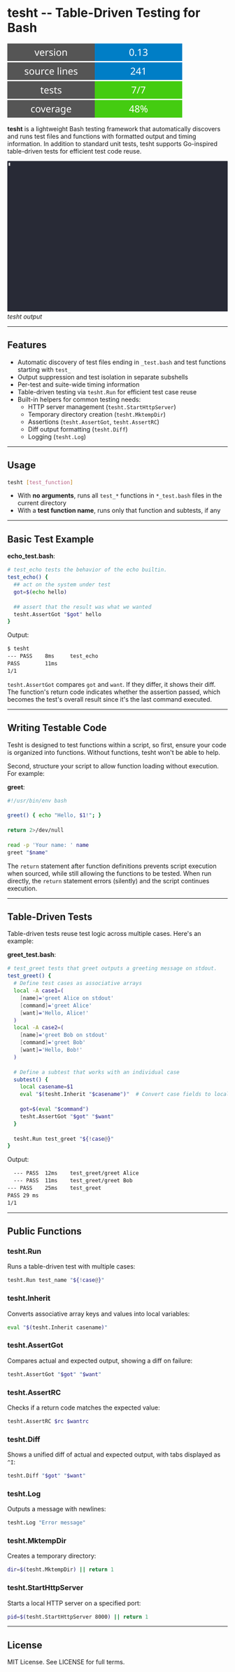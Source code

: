 # tesht -- Table-Driven Testing for Bash

![version](assets/version.svg) ![lines](assets/lines.svg) ![tests](assets/tests.svg) ![coverage](assets/coverage.svg)

**tesht** is a lightweight Bash testing framework that automatically discovers and runs test files and functions with formatted output and timing information. In addition to standard unit tests, tesht supports Go-inspired table-driven tests for efficient test code reuse.

![tesht output](assets/tesht.gif)
*tesht output*

--------------------------------------------------------------------------------------------

## Features

- Automatic discovery of test files ending in `_test.bash` and test functions starting with `test_`
- Output suppression and test isolation in separate subshells
- Per-test and suite-wide timing information
- Table-driven testing via `tesht.Run` for efficient test case reuse
- Built-in helpers for common testing needs:
  - HTTP server management (`tesht.StartHttpServer`)
  - Temporary directory creation (`tesht.MktempDir`)
  - Assertions (`tesht.AssertGot`, `tesht.AssertRC`)
  - Diff output formatting (`tesht.Diff`)
  - Logging (`tesht.Log`)

--------------------------------------------------------------------------------------------

## Usage

```bash
tesht [test_function]
```

- With **no arguments**, runs all `test_*` functions in `*_test.bash` files in the current directory
- With a **test function name**, runs only that function and subtests, if any

--------------------------------------------------------------------------------------------

## Basic Test Example

**echo_test.bash**:

```bash
# test_echo tests the behavior of the echo builtin.
test_echo() {
  ## act on the system under test
  got=$(echo hello)

  ## assert that the result was what we wanted
  tesht.AssertGot "$got" hello
}
```

Output:

```bash
$ tesht
--- PASS    8ms     test_echo
PASS        11ms
1/1
```

`tesht.AssertGot` compares `got` and `want`. If they differ, it shows their diff. The function's return code indicates whether the assertion passed, which becomes the test's overall result since it's the last command executed.

--------------------------------------------------------------------------------------------

## Writing Testable Code

Tesht is designed to test functions within a script, so first, ensure your code is organized into functions. Without functions, tesht won't be able to help.

Second, structure your script to allow function loading without execution. For example:

**greet**:

```bash
#!/usr/bin/env bash

greet() { echo "Hello, $1!"; }

return 2>/dev/null

read -p 'Your name: ' name
greet "$name"
```

The `return` statement after function definitions prevents script execution when sourced, while still allowing the functions to be tested. When run directly, the `return` statement errors (silently) and the script continues execution.

--------------------------------------------------------------------------------------------

## Table-Driven Tests

Table-driven tests reuse test logic across multiple cases. Here's an example:

**greet_test.bash**:

```bash
# test_greet tests that greet outputs a greeting message on stdout.
test_greet() {
  # Define test cases as associative arrays
  local -A case1=(
    [name]='greet Alice on stdout'
    [command]='greet Alice'
    [want]='Hello, Alice!'
  )
  local -A case2=(
    [name]='greet Bob on stdout'
    [command]='greet Bob'
    [want]='Hello, Bob!'
  )

  # Define a subtest that works with an individual case
  subtest() {
    local casename=$1
    eval "$(tesht.Inherit "$casename")"  # Convert case fields to local variables

    got=$(eval "$command")
    tesht.AssertGot "$got" "$want"
  }

  tesht.Run test_greet "${!case@}"
}
```

Output:

```bash
  --- PASS  12ms    test_greet/greet Alice
  --- PASS  11ms    test_greet/greet Bob
--- PASS    25ms    test_greet
PASS 29 ms
1/1
```

--------------------------------------------------------------------------------------------

## Public Functions

### tesht.Run
Runs a table-driven test with multiple cases:
```bash
tesht.Run test_name "${!case@}"
```

### tesht.Inherit
Converts associative array keys and values into local variables:
```bash
eval "$(tesht.Inherit casename)"
```

### tesht.AssertGot
Compares actual and expected output, showing a diff on failure:
```bash
tesht.AssertGot "$got" "$want"
```

### tesht.AssertRC
Checks if a return code matches the expected value:
```bash
tesht.AssertRC $rc $wantrc
```

### tesht.Diff
Shows a unified diff of actual and expected output, with tabs displayed as `^I`:
```bash
tesht.Diff "$got" "$want"
```

### tesht.Log
Outputs a message with newlines:
```bash
tesht.Log "Error message"
```

### tesht.MktempDir
Creates a temporary directory:
```bash
dir=$(tesht.MktempDir) || return 1
```

### tesht.StartHttpServer
Starts a local HTTP server on a specified port:
```bash
pid=$(tesht.StartHttpServer 8000) || return 1
```

--------------------------------------------------------------------------------------------

## License

MIT License. See LICENSE for full terms.
